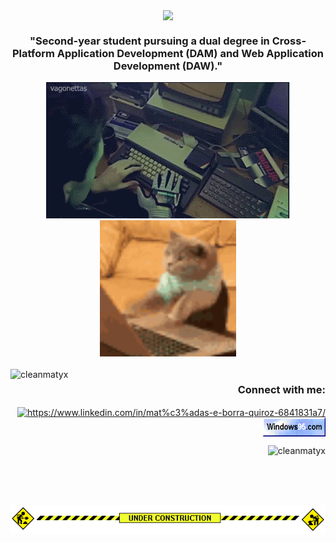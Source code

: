 
<p align="center" ><img align="center" src="images/saludo_#24292e.gif"/></p>
<h3 align="center">"Second-year student pursuing a dual degree in Cross-Platform Application Development (DAM) and Web Application Development (DAW)."</h3>
<div align="center">
	<img aling="left" src="images/hackerman.gif" alt="Lo que creen que hago">
  	<img aling="right" src="images/cat-typing.gif" alt="Lo que realmente hago" heigth="150" width="218">
	<br><br>
</div>
<img align="left" src="https://github-readme-stats.vercel.app/api/top-langs?username=cleanmatyx&show_icons=true&theme=synthwave&locale=en&layout=compact" alt="cleanmatyx" />
<h3 align="right">Connect with me:</h3>
<p align="right">
<a href="https://www.linkedin.com/in/mat%c3%adas-e-borra-quiroz-6841831a7/" target="blank"><img align="center" src="https://raw.githubusercontent.com/rahuldkjain/github-profile-readme-generator/master/src/images/icons/Social/linked-in-alt.svg" alt="https://www.linkedin.com/in/mat%c3%adas-e-borra-quiroz-6841831a7/" height="30" width="40" /></a>
<a href="https://es.wikipedia.org/wiki/Windows_95" target="blank"><img align="center" src="images/badge5.gif" alt="https://www.linkedin.com/in/mat%c3%adas-e-borra-quiroz-6841831a7/" height="30" width="100" /></a>
<p align="right"> <img src="https://komarev.com/ghpvc/?username=cleanmatyx&label=Profile%20views&color=0e75b6&style=flat" alt="cleanmatyx" /> </p>
</p>
<br><br><br>
<p align="center" ><img align="center" src="images/under-construction.gif"/></p>

